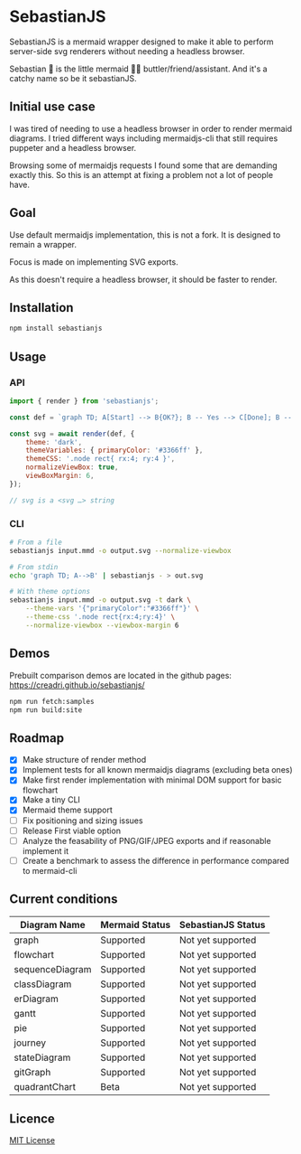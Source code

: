 # SebastianJS

SebastianJS is a mermaid wrapper designed to make it able to perform server-side svg renderers without needing a headless browser.

Sebastian :crab: is the little mermaid :mermaid: buttler/friend/assistant. And it's a catchy name so be it sebastianJS.

## Initial use case

I was tired of needing to use a headless browser in order to render mermaid diagrams. I tried different ways including mermaidjs-cli that still requires puppeter and a headless browser.

Browsing some of mermaidjs requests I found some that are demanding exactly this. So this is an attempt at fixing a problem not a lot of people have.

## Goal

Use default mermaidjs implementation, this is not a fork. It is designed to remain a wrapper.

Focus is made on implementing SVG exports.

As this doesn't require a headless browser, it should be faster to render.

## Installation

```bash
npm install sebastianjs
```

## Usage

### API

```js
import { render } from 'sebastianjs';

const def = `graph TD; A[Start] --> B{OK?}; B -- Yes --> C[Done]; B -- No --> A;`;

const svg = await render(def, {
    theme: 'dark',
    themeVariables: { primaryColor: '#3366ff' },
    themeCSS: '.node rect{ rx:4; ry:4 }',
    normalizeViewBox: true,
    viewBoxMargin: 6,
});

// svg is a <svg …> string
```

### CLI

```bash
# From a file
sebastianjs input.mmd -o output.svg --normalize-viewbox

# From stdin
echo 'graph TD; A-->B' | sebastianjs - > out.svg

# With theme options
sebastianjs input.mmd -o output.svg -t dark \
    --theme-vars '{"primaryColor":"#3366ff"}' \
    --theme-css '.node rect{rx:4;ry:4}' \
    --normalize-viewbox --viewbox-margin 6
```

## Demos

Prebuilt comparison demos are located in the github pages: https://creadri.github.io/sebastianjs/


```bash
npm run fetch:samples
npm run build:site
```

## Roadmap

- [x] Make structure of render method
- [x] Implement tests for all known mermaidjs diagrams (excluding beta ones)
- [x] Make first render implementation with minimal DOM support for basic flowchart
- [x] Make a tiny CLI
- [x] Mermaid theme support
- [ ] Fix positioning and sizing issues
- [ ] Release First viable option
- [ ] Analyze the feasability of PNG/GIF/JPEG exports and if reasonable implement it
- [ ] Create a benchmark to assess the difference in performance compared to mermaid-cli

## Current conditions

| Diagram Name      | Mermaid Status | SebastianJS Status     |
|-------------------|---------------|-------------------------|
| graph             | Supported     | Not yet supported       |
| flowchart         | Supported     | Not yet supported       |
| sequenceDiagram   | Supported     | Not yet supported       |
| classDiagram      | Supported     | Not yet supported       |
| erDiagram         | Supported     | Not yet supported       |
| gantt             | Supported     | Not yet supported       |
| pie               | Supported     | Not yet supported       |
| journey           | Supported     | Not yet supported       |
| stateDiagram      | Supported     | Not yet supported       |
| gitGraph          | Supported     | Not yet supported       |
| quadrantChart     | Beta          | Not yet supported       |


## Licence

[MIT License](./LICENSE)
